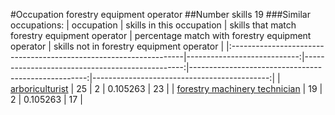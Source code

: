 #Occupation forestry equipment operator
##Number skills 19
###Similar occupations:
| occupation                                                        |   skills in this occupation |   skills that match forestry equipment operator |   percentage match with forestry equipment operator |   skills not in forestry equipment operator |
|:------------------------------------------------------------------|----------------------------:|------------------------------------------------:|----------------------------------------------------:|--------------------------------------------:|
| [arboriculturist](arboriculturist.md)                             |                          25 |                                               2 |                                            0.105263 |                                          23 |
| [forestry machinery technician](forestry_machinery_technician.md) |                          19 |                                               2 |                                            0.105263 |                                          17 |
